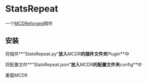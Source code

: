 # StatsRepeat

一个[MCDReforged](https://github.com/Fallen-Breath/MCDReforged)插件

## 安装

将插件**“StatsRepeat.py”**放入**MCDR**的插件文件夹**Plugin**中

将配置文件**“StatsRepeat.json”**放入**MCDR**的配置文件夹**config**中

重载MCDR
